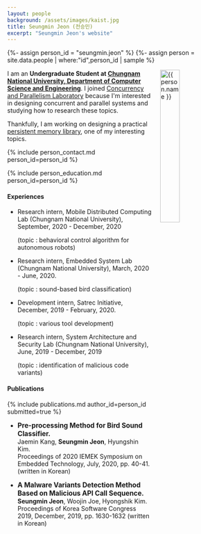 ```yaml
---
layout: people
background: /assets/images/kaist.jpg
title: Seungmin Jeon (전승민)
excerpt: "Seungmin Jeon's website"
---
```


{%- assign person_id = "seungmin.jeon" %}
{%- assign person = site.data.people | where:"id",person_id | sample %}

<img align="right" style="width: 30%; padding-left: 3%;" src="{{ site.baseurl }}/assets/images/people/seungmin.jeon.jpg" alt="{{ person.name }}">

I am an **Undergraduate Student at [Chungnam National University, Department of Computer Science and Engineering](http://cse.cnu.ac.kr/)**. I joined [Concurrency and Parallelism Laboratory](https://cp.kaist.ac.kr) because I'm interested in designing concurrent and parallel systems and studying how to research these topics.

Thankfully, I am working on designing a practical [persistent memory library](https://cp.kaist.ac.kr/pmem), one of my interesting topics.

{% include person_contact.md person_id=person_id %}

{% include person_education.md person_id=person_id %}

#### Experiences

- Research intern, Mobile Distributed Computing Lab (Chungnam National University), September, 2020 - December, 2020

  (topic : behavioral control algorithm for autonomous robots)

- Research intern, Embedded System Lab (Chungnam National University), March, 2020 - June, 2020.

  (topic : sound-based bird classification)

- Development intern, Satrec Initiative, December, 2019 - February, 2020.

  (topic : various tool development)

- Research intern, System Architecture and Security Lab (Chungnam National University), June, 2019 - December, 2019

  (topic : identification of malicious code variants)


#### Publications

{% include publications.md author_id=person_id submitted=true %}

- <span style="font-size: 110%; font-weight: bold;">Pre-processing Method for Bird Sound Classifier.</span>
  <br />
  Jaemin Kang, **Seungmin Jeon**, Hyungshin Kim.
  <br />
  Proceedings of 2020 IEMEK Symposium on Embedded Technology, July, 2020, pp. 40-41. (written in Korean)

- <span style="font-size: 110%; font-weight: bold;">A Malware Variants Detection Method Based on Malicious API Call Sequence.</span>
  <br />
  **Seungmin Jeon**, Woojin Joe, Hyongshik Kim.
  <br />
  Proceedings of Korea Software Congress 2019, December, 2019, pp. 1630-1632 (written in Korean)

